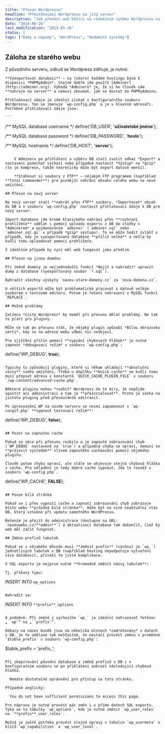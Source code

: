 ```yaml
---
title: "Přesun Wordpressu"
headline: "Přestěhování Wordpressu na jiný server"
description: "Jak přenést web běžící na redakčním sytému Wordpressu na jiný server."
date: "2014-08-26"
last_modification: "2015-05-26"
status: 1
tags: ["Rady a nápady", "WordPress", "Redakční systémy"]
---
```


## Záloha ze starého webu

Z původního serveru, odkud se Wordpress stěhuje, je nutné:

    **Vyexportovat databasi** – na (skoro) každém hostingu bývá k disposici *PHPMyAdmin*. Stejně dobře jde použít [Adminer](http://adminer.org). Výhoda *Admineru* je, že si ho člověk sám **nahraje na server** a nemusí zkoumat, jak se dostat do PHPMyAdminu.

    Přihlašovací údaje je ideální získat z konfiguračního souboru Wordpressu. Ten se jmenuje `wp-config.php` a je v hlavním adresáři. Potřebné přihlašovací údaje jsou:

    ```
/** MySQL database username */
define('DB_USER', '**uživatelské jméno**');

/** MySQL database password */
define('DB_PASSWORD', '**heslo**');

/** MySQL hostname */
define('DB_HOST', '**server**');
```

    V Admineru po přihlášení a výběru DB stačí zvolit odkaz *Export* a nastavení ponechat výchozí nebo případně nastavit *Výstup* na *gzip* (to je komprese, takže teoreticky může být export datově menší).

    **Stáhnout si soubory z FTP** – nějakým FTP programem (například **Total Commander**) pro pozdější nahrání obsahu celého webu na nové umístění.

## Přesun na nový server

Na nový server stačí **nahrát přes FTP** soubory, *Importovat* obsah do DB a v souboru `wp-config.php` nastavit přihlašovací údaje k DB pro nový server.

Import database jde kromě klasického nahrání přes **rozhraní prohlížeče** udělat i pomocí uploadu exportu z DB do složky s *Adminerem* a pojmenováním `adminer` (`adminer.sql` nebo `adminer.sql.gz` v případě *gzip* výstupu). To se může hodit zvlášť v případě, kdy je vyexportovaná database **příliš velká** a nešla by kvůli tomu uploadovat pomocí prohlížeče.

V ideálním případě by nyní měl web fungovat jako předtím.

## Přesun na jinou doménu

Při změně domény je nejjednodušší funkcí *Najít a nahradit* upravit dump z database (vyexportovaný soubor `*.sql`).

Nahradit všechny výskyty `nazev-stare-domeny.cz` za `nova-domena.cz`.

U větších exportů může být problematické pracovat s datově velkým souborem v textovém editoru. Potom je řešení nahrazení v MySQL funkcí `REPLACE`.

## Možné problémy

Zatímco *čistý Wordpress* by neměl při přesunu dělat problémy. Ne tak to platí pro pluginy.

Může se tak po přesunu stát, že nějaký plugin způsobí *Bílou obrazovku smrti*, kdy se na adrese webu vůbec nic neobjeví.

Pro zjištění příčin pomocí **vypsání chybových hlášek** je nutné zapnout *debugovací režim* v souboru `wp-config.php`:

```
define('WP_DEBUG', **true**);
```

Typicky to způsobují pluginy, které si někam ukládají **absolutní cesty** svého umístění. Třeba u doplňku **Quick cache** se kvůli tomu musí přepsat adresa v konstantě `QUICK_CACHE_PLUGIN_FILE` v souboru `/wp-content/advanced-cache.php`.

Některé pluginy mohou *rozbít* Wordpress do té míry, že nepůjde spustit ani administraci a tam je **přeinstalovat**. Proto je sázka na jistotu pluginy před přesouváním odstranit.

Po zprovoznění WP na novém serveru se nesmí zapomenout v `wp-congif.php` **vypnout testovací režim**:

```
define('WP_DEBUG', **false**);
```

## Pozor na zapnutou cache

Pokud se něco při přesunu rozbilo a je zapnuté zobrazování chyb (`WP_DEBUG` nastavené na `true`) a případná chyba se opraví, nemusí se **projevit výsledek** vlivem zapnutého cacheování pomocí nějakého pluginu.

Člověk potom chybu opraví, ale stále se objevuje stejná chybová hláška z cache. Pro odladění je tedy dobré cache vypnout. Jde to rovněž v souboru `wp-config.php`.

```
define('WP_CACHE', **FALSE**);
```

## Pouze bílá stránka

Pokud se i přes vypnutí cache a zapnutí zobrazování chyb zobrazuje místo webu **prázdná bílá stránka**, může být na vině neaktuální stav DB, který vznikne při updatu samotného WordPressu.

Řešením je přejít do administrace (dostupné na URL: `nazevwebu.cz/**admin**`) a aktualisaci database tam dokončit, čímž by web měl začít fungovat.

## Změna prefixů tabulek

Pokud se z nějakého důvodu musí **změnit prefix** (výchozí je `wp_`) jednotlivých tabulek v DB (například hosting nepodporuje vytvoření více databasí), přináší to jisté komplikace.

V SQL exportu je nejprve nutné **hromadně změnit názvy tabulek**:

Tj. příkazy typu:

```
INSERT INTO `wp_options`
```

Nahradit za:

```
INSERT INTO `**prefix**_options`
```

A podobně. Při změně z výchozího `wp_` je ideální nahrazovat řetězec „``wp`“ na „``prefix`“.

Odkazy na název buněk jsou na několika místech *zadrátovány* v datech v DB. Je to udělané tak nešťastně, že nestačí provést změnu v proměnné `$table_prefix` v souboru `wp-config.php`:

```
$table_prefix  = 'prefix_';
```

Při zkopírování původní database a změně prefixů v DB i v konfiguračním souboru se po přihlášení zobrazí následující chybová hláška.

  Nemáte dostatečné oprávnění pro přístup na tuto stránku.

Případně anglicky:

  You do not have sufficient permissions to access this page.

Pro nápravu je nutné provést pár změn i v přímo datech SQL exportu. Týká se to tabulky `wp_options`, kde je nutné změnit `wp_user_roles` na `**prefix**_user_roles`.

Možná je ještě potřeba provést stejné úpravy v tabulce `wp_usermeta` u klíčů `wp_capabilities` a `wp_user_level`.